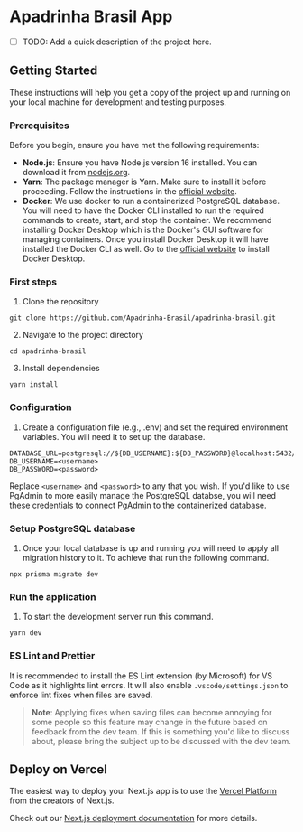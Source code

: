 # Apadrinha Brasil App
- [ ] TODO: Add a quick description of the project here.

## Getting Started
These instructions will help you get a copy of the project up and running on your local machine for development and testing purposes.

### Prerequisites
Before you begin, ensure you have met the following requirements:
- **Node.js**: Ensure you have Node.js version 16 installed. You can download it from [nodejs.org](https://nodejs.org/).
- **Yarn**: The package manager is Yarn. Make sure to install it before proceeding. Follow the instructions in the [official website](https://classic.yarnpkg.com/en/docs/install).
- **Docker**: We use docker to run a containerized PostgreSQL database. You will need to have the Docker CLI installed to run the required commands to create, start, and stop the container. We recommend installing Docker Desktop which is the Docker's GUI software for managing containers. Once you install Docker Desktop it will have installed the Docker CLI as well. Go to the [official website](https://www.docker.com/products/docker-desktop/) to install Docker Desktop.

### First steps
1. Clone the repository
```
git clone https://github.com/Apadrinha-Brasil/apadrinha-brasil.git
```
2. Navigate to the project directory
```
cd apadrinha-brasil
```
3. Install dependencies
```
yarn install
```

### Configuration
1. Create a configuration file (e.g., .env) and set the required environment variables. You will need it to set up the database.
```
DATABASE_URL=postgresql://${DB_USERNAME}:${DB_PASSWORD}@localhost:5432/ab_dev
DB_USERNAME=<username>
DB_PASSWORD=<password>
```
Replace `<username>` and `<password>` to any that you wish. If you'd like to use PgAdmin to more easily manage the PostgreSQL databse, you will need these credentials to connect PgAdmin to the containerized database.

### Setup PostgreSQL database
1. Once your local database is up and running you will need to apply all migration history to it. To achieve that run the following command.
```
npx prisma migrate dev
```

### Run the application
1. To start the development server run this command.
```
yarn dev
```

### ES Lint and Prettier
It is recommended to install the ES Lint extension (by Microsoft) for VS Code as it highlights lint errors. It will also enable `.vscode/settings.json` to enforce lint fixes when files are saved. 
> **Note**: Applying fixes when saving files can become annoying for some people so this feature may change in the future based on feedback from the dev team. If this is something you'd like to discuss about, please bring the subject up to be discussed with the dev team.

## Deploy on Vercel

The easiest way to deploy your Next.js app is to use the [Vercel Platform](https://vercel.com/new?utm_medium=default-template&filter=next.js&utm_source=create-next-app&utm_campaign=create-next-app-readme) from the creators of Next.js.

Check out our [Next.js deployment documentation](https://nextjs.org/docs/deployment) for more details.
